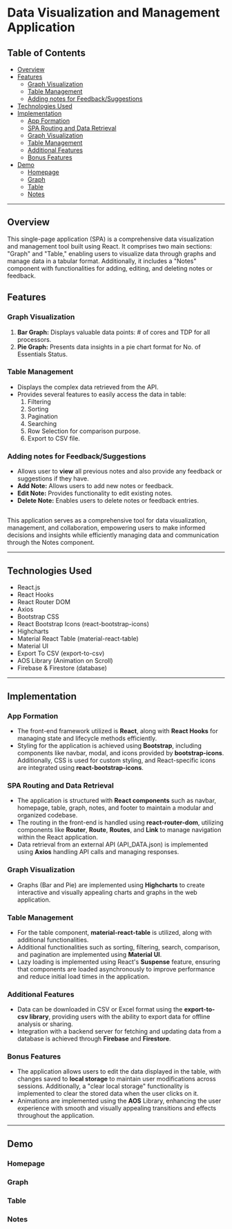 # Data Visualization and Management Application

## **Table of Contents**
 - [Overview](#Overview)
 - [Features](#Features)
     - [Graph Visualization](#GraphVisualization)
     - [Table Management](#TableManagement)
     - [Adding notes for Feedback/Suggestions](#Notes)
 - [Technologies Used](#TechUsed)
 - [Implementation](#Implementation)
     - [App Formation](#AppFormation)
     - [SPA Routing and Data Retrieval](#SPA)
     - [Graph Visualization](#GV)
     - [Table Management](#TM)
     - [Additional Features](#AdditionalFeatures)
     - [Bonus Features](#BonusFeatures)
 - [Demo](#Demo)
     - [Homepage](#HomepageDemo)
     - [Graph](#GraphDemo)
     - [Table](#TableDemo)
     - [Notes](#NotesDemo)

***

<a id="Overview"></a>
## Overview
This single-page application (SPA) is a comprehensive data visualization and management tool built using React. It comprises two main sections: "Graph" and "Table," enabling users to visualize data through graphs and manage data in a tabular format. Additionally, it includes a "Notes" component with functionalities for adding, editing, and deleting notes or feedback.

<a id="Features"></a>
## Features

<a id="GraphVisualization"></a>
### Graph Visualization
1. **Bar Graph:** Displays valuable data points: # of cores and TDP for all processors.
2. **Pie Graph:** Presents data insights in a pie chart format for No. of Essentials Status. 

<a id="TableManagement"></a>
### Table Management
- Displays the complex data retrieved from the API. 
- Provides several features to easily access the data in table: 
    1. Filtering
    2. Sorting
    3. Pagination
    4. Searching
    5. Row Selection for comparison purpose.
    6. Export to CSV file.

<a id="Notes"></a>
### Adding notes for Feedback/Suggestions
- Allows user to **view** all previous notes and also provide any feedback or suggestions if they have.
- **Add Note:** Allows users to add new notes or feedback.
- **Edit Note:** Provides functionality to edit existing notes.
- **Delete Note:** Enables users to delete notes or feedback entries.

##

This application serves as a comprehensive tool for data visualization, management, and collaboration, empowering users to make informed decisions and insights while efficiently managing data and communication through the Notes component.

***

<a id="TechUsed"></a>
## Technologies Used

* React.js
* React Hooks
* React Router DOM
* Axios
* Bootstrap CSS
* React Bootstrap Icons (react-bootstrap-icons)
* Highcharts
* Material React Table (material-react-table)
* Material UI
* Export To CSV (export-to-csv)
* AOS Library (Animation on Scroll)
* Firebase & Firestore (database)

***
<a id="Implementation"></a>
## Implementation

<a id="AppFormation"></a>
### App Formation
- The front-end framework utilized is **React**, along with **React Hooks** for managing state and lifecycle methods efficiently.
- Styling for the application is achieved using **Bootstrap**, including components like navbar, modal, and icons provided by **bootstrap-icons**. Additionally, CSS is used for custom styling, and React-specific icons are integrated using **react-bootstrap-icons**.

<a id="SPA"></a>
### SPA Routing and Data Retrieval
- The application is structured with **React components** such as navbar, homepage, table, graph, notes, and footer to maintain a modular and organized codebase.
- The routing in the front-end is handled using **react-router-dom**, utilizing components like **Router**, **Route**, **Routes**, and **Link** to manage navigation within the React application.
- Data retrieval from an external API (API_DATA.json) is implemented using **Axios** handling API calls and managing responses.

<a id="GV"></a>
### Graph Visualization
- Graphs (Bar and Pie) are implemented using **Highcharts** to create interactive and visually appealing charts and graphs in the web application.

<a id="TM"></a>
### Table Management
- For the table component, **material-react-table** is utilized, along with additional functionalities. 
- Additional functionalities such as sorting, filtering, search, comparison, and pagination are implemented using **Material UI**.
- Lazy loading is implemented using React's **Suspense** feature, ensuring that components are loaded asynchronously to improve performance and reduce initial load times in the application.

<a id="AdditionalFeatures"></a>
### Additional Features
- Data can be downloaded in CSV or Excel format using the **export-to-csv library**, providing users with the ability to export data for offline analysis or sharing.
- Integration with a backend server for fetching and updating data from a database is achieved through **Firebase** and **Firestore**.

<a id="BonusFeatures"></a>
### Bonus Features
- The application allows users to edit the data displayed in the table, with changes saved to **local storage** to maintain user modifications across sessions. Additionally, a "clear local storage" functionality is implemented to clear the stored data when the user clicks on it.
- Animations are implemented using the **AOS** Library, enhancing the user experience with smooth and visually appealing transitions and effects throughout the application.

***

<a id="Demo"></a>
## Demo

<a id="HomepageDemo"></a>
### Homepage

<a id="GraphDemo"></a>
### Graph

<a id="TableDemo"></a>
### Table

<a id="NotesDemo"></a>
### Notes

